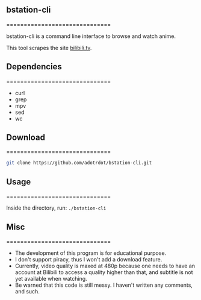 ## bstation-cli
==============================

bstation-cli is a command line interface to browse and watch anime.

This tool scrapes the site [bilibili.tv](https://www.bilibili.tv).

## Dependencies
==============================

- curl
- grep
- mpv
- sed
- wc

## Download
==============================

```bash
git clone https://github.com/adotrdot/bstation-cli.git
```

## Usage
==============================

Inside the directory, run:
``./bstation-cli``

## Misc
==============================

- The development of this program is for educational purpose.
- I don't support piracy, thus I won't add a download feature.
- Currently, video quality is maxed at 480p because one needs to have an account at Bilibili to access a quality higher than that, and subtitle is not yet available when watching.
- Be warned that this code is still messy. I haven't written any comments, and such.
